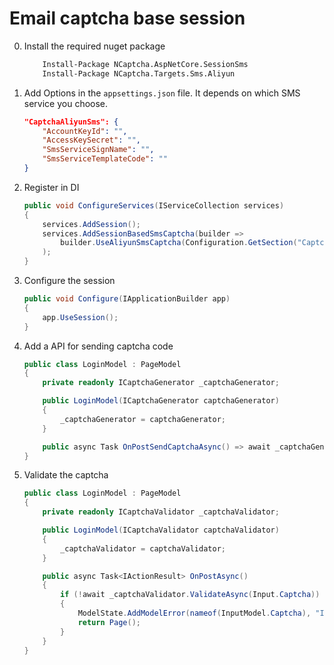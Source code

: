 # Email captcha base session

0. Install the required nuget package

    ```ps
        Install-Package NCaptcha.AspNetCore.SessionSms
        Install-Package NCaptcha.Targets.Sms.Aliyun
    ```

1. Add Options in the `appsettings.json` file. It depends on which SMS service you choose.

    ```json
    "CaptchaAliyunSms": {
        "AccountKeyId": "",
        "AccessKeySecret": "",
        "SmsServiceSignName": "",
        "SmsServiceTemplateCode": ""
    }
    ```

2. Register in DI

    ```cs
    public void ConfigureServices(IServiceCollection services)
    {
        services.AddSession();
        services.AddSessionBasedSmsCaptcha(builder =>
            builder.UseAliyunSmsCaptcha(Configuration.GetSection("CaptchaAliyunSms").Bind);
        );
    }
    ```

3. Configure the session

    ```cs
    public void Configure(IApplicationBuilder app)
    {
        app.UseSession();
    }
    ```

4. Add a API for sending captcha code

    ```cs
    public class LoginModel : PageModel
    {
        private readonly ICaptchaGenerator _captchaGenerator;

        public LoginModel(ICaptchaGenerator captchaGenerator)
        {
            _captchaGenerator = captchaGenerator;
        }

        public async Task OnPostSendCaptchaAsync() => await _captchaGenerator.GenerateCaptchaAsync();
    }

    ```

5. Validate the captcha

    ```cs
    public class LoginModel : PageModel
    {
        private readonly ICaptchaValidator _captchaValidator;

        public LoginModel(ICaptchaValidator captchaValidator)
        {
            _captchaValidator = captchaValidator;
        }

        public async Task<IActionResult> OnPostAsync()
        {
            if (!await _captchaValidator.ValidateAsync(Input.Captcha))
            {
                ModelState.AddModelError(nameof(InputModel.Captcha), "Invalid captcha.");
                return Page();
            }
        }
    }

    ```
